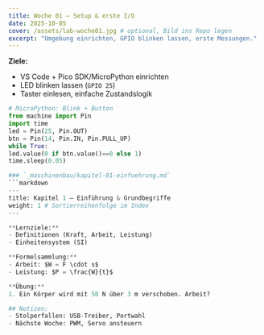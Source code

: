 ```yaml
---
title: Woche 01 – Setup & erste I/O
date: 2025-10-05
cover: /assets/lab-woche01.jpg # optional, Bild ins Repo legen
excerpt: "Umgebung einrichten, GPIO blinken lassen, erste Messungen."
---
```


**Ziele:**
- VS Code + Pico SDK/MicroPython einrichten
- LED blinken lassen (`GPIO 25`)
- Taster einlesen, einfache Zustandslogik

```python
# MicroPython: Blink + Button
from machine import Pin
import time
led = Pin(25, Pin.OUT)
btn = Pin(14, Pin.IN, Pin.PULL_UP)
while True:
led.value(0 if btn.value()==0 else 1)
time.sleep(0.05)

### `_maschinenbau/kapitel-01-einfuehrung.md`
```markdown
---
title: Kapitel 1 – Einführung & Grundbegriffe
weight: 1 # Sortierreihenfolge im Index
---

**Lernziele:**
- Definitionen (Kraft, Arbeit, Leistung)
- Einheitensystem (SI)

**Formelsammlung:**
- Arbeit: $W = F \cdot s$
- Leistung: $P = \frac{W}{t}$

**Übung:**
1. Ein Körper wird mit 50 N über 3 m verschoben. Arbeit?

## Notizen:
- Stolperfallen: USB-Treiber, Portwahl
- Nächste Woche: PWM, Servo ansteuern
